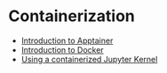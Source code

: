 # Containerization

- [Introduction to Apptainer](./apptainer.md)
- [Introduction to Docker](./docker/Part1/index.md)
- [Using a containerized Jupyter Kernel](./containerized_kernels.md)